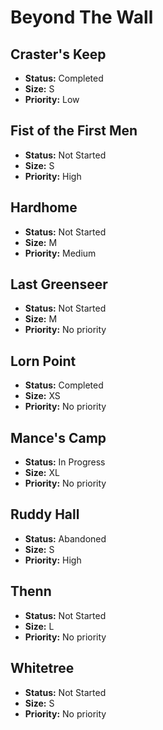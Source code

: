 # Beyond The Wall

## Craster's Keep

- **Status:** Completed
- **Size:**  S
- **Priority:**  Low

## Fist of the First Men

- **Status:** Not Started
- **Size:**  S
- **Priority:**  High

## Hardhome

- **Status:** Not Started
- **Size:**  M
- **Priority:**  Medium

## Last Greenseer

- **Status:** Not Started
- **Size:**  M
- **Priority:**  No priority

## Lorn Point

- **Status:** Completed
- **Size:**  XS
- **Priority:**  No priority

## Mance's Camp

- **Status:** In Progress
- **Size:**  XL
- **Priority:**  No priority

## Ruddy Hall

- **Status:** Abandoned
- **Size:**  S
- **Priority:**  High

## Thenn

- **Status:** Not Started
- **Size:**  L
- **Priority:**  No priority

## Whitetree

- **Status:** Not Started
- **Size:**  S
- **Priority:**  No priority

